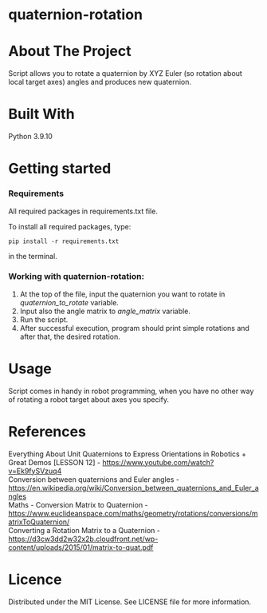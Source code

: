 # quaternion-rotation

# About The Project
Script allows you to rotate a quaternion by XYZ Euler (so rotation about local target axes) angles and produces new quaternion.

# Built With
Python 3.9.10

# Getting started
### Requirements

All required packages in requirements.txt file.

To install all required packages, type:
```console
pip install -r requirements.txt
```
 in the terminal.

### Working with quaternion-rotation:
1. At the top of the file, input the quaternion you want to rotate in *quaternion_to_rotate* variable.
2. Input also the angle matrix to *angle_matrix* variable.
3. Run the script.
4. After successful execution, program should print simple rotations and after that, the desired rotation.

# Usage
Script comes in handy in robot programming, when you have no other way of rotating a robot target about axes you specify.

# References
Everything About Unit Quaternions to Express Orientations in Robotics + Great Demos [LESSON 12] - https://www.youtube.com/watch?v=Ek9fySVzuq4  
Conversion between quaternions and Euler angles - https://en.wikipedia.org/wiki/Conversion_between_quaternions_and_Euler_angles  
Maths - Conversion Matrix to Quaternion - https://www.euclideanspace.com/maths/geometry/rotations/conversions/matrixToQuaternion/  
Converting a Rotation Matrix to a Quaternion - https://d3cw3dd2w32x2b.cloudfront.net/wp-content/uploads/2015/01/matrix-to-quat.pdf  

# Licence
Distributed under the MIT License. See LICENSE file for more information.
